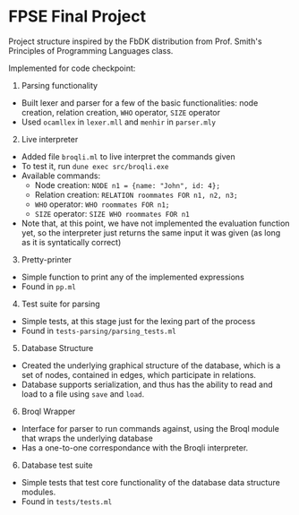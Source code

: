# FPSE Final Project

Project structure inspired by the FbDK distribution from Prof. Smith's Principles of Programming Languages class.

Implemented for code checkpoint:
1. Parsing functionality
- Built lexer and parser for a few of the basic functionalities: node creation, relation creation, `WHO` operator, `SIZE` operator
- Used `ocamllex` in `lexer.mll` and `menhir` in `parser.mly`

2. Live interpreter
- Added file `broqli.ml` to live interpret the commands given
- To test it, run `dune exec src/broqli.exe`
- Available commands:
    - Node creation: `NODE n1 = {name: "John", id: 4};`
    - Relation creation: `RELATION roommates FOR n1, n2, n3;`
    - `WHO` operator: `WHO roommates FOR n1;`
    - `SIZE` operator: `SIZE WHO roommates FOR n1`
- Note that, at this point, we have not implemented the evaluation function yet, so the interpreter just returns the same input it was given (as long as it is syntatically correct)

3. Pretty-printer
- Simple function to print any of the implemented expressions
- Found in `pp.ml`

4. Test suite for parsing
- Simple tests, at this stage just for the lexing part of the process
- Found in `tests-parsing/parsing_tests.ml`

5. Database Structure
- Created the underlying graphical structure of the database, which is a set of nodes, contained in edges, which participate in relations. 
- Database supports serialization, and thus has the ability to read and load to a file using `save` and `load`.

6. Broql Wrapper
- Interface for parser to run commands against, using the Broql module that wraps the underlying database
- Has a one-to-one correspondance with the Broqli interpreter.

6. Database test suite
- Simple tests that test core functionality of the database data structure modules. 
- Found in `tests/tests.ml` 